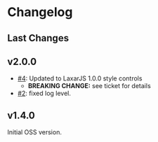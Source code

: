 # Changelog

## Last Changes


## v2.0.0

- [#4](https://github.com/LaxarJS/ax-accordion-widget/issues/4): Updated to LaxarJS 1.0.0 style controls
    + **BREAKING CHANGE:** see ticket for details
- [#2](https://github.com/LaxarJS/ax-accordion-widget/issues/2): fixed log level.


## v1.4.0

Initial OSS version.

